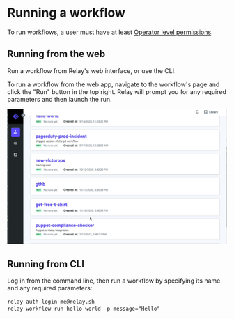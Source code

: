 # Running a workflow

To run workflows, a user must have at least [Operator level permissions](../managing-users.md).

## Running from the web
Run a workflow from Relay's web interface, or use the CLI.

To run a workflow from the web app, navigate to the workflow's page and click the "Run" button in the top right. Relay will prompt you for any required parameters and then launch the run.

![Select Run from a workflow's page, fill out required parameters, then select Run](../images/running-workflow.gif)

## Running from CLI

Log in from the command line, then run a workflow by specifying its name and any required parameters:

```
relay auth login me@relay.sh
relay workflow run hello-world -p message="Hello"
```